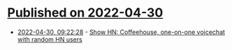 # [Published on 2022-04-30](index.md)

* [2022-04-30, 09:22:28](https://news.ycombinator.com/item?id=31214557) - [Show HN: Coffeehouse, one-on-one voicechat with random HN users](https://coffeehouse.chat/hn#)
